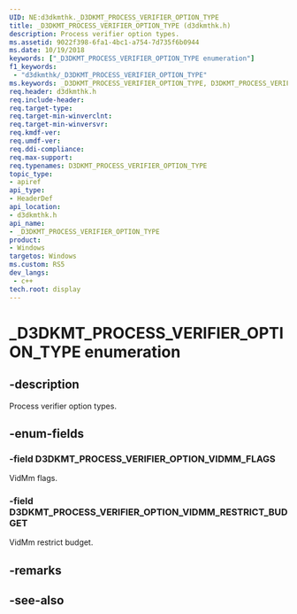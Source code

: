 ```yaml
---
UID: NE:d3dkmthk._D3DKMT_PROCESS_VERIFIER_OPTION_TYPE
title: _D3DKMT_PROCESS_VERIFIER_OPTION_TYPE (d3dkmthk.h)
description: Process verifier option types.
ms.assetid: 9022f398-6fa1-4bc1-a754-7d735f6b0944
ms.date: 10/19/2018
keywords: ["_D3DKMT_PROCESS_VERIFIER_OPTION_TYPE enumeration"]
f1_keywords:
 - "d3dkmthk/_D3DKMT_PROCESS_VERIFIER_OPTION_TYPE"
ms.keywords: _D3DKMT_PROCESS_VERIFIER_OPTION_TYPE, D3DKMT_PROCESS_VERIFIER_OPTION_TYPE, 
req.header: d3dkmthk.h
req.include-header:
req.target-type:
req.target-min-winverclnt:
req.target-min-winversvr:
req.kmdf-ver:
req.umdf-ver:
req.ddi-compliance:
req.max-support:
req.typenames: D3DKMT_PROCESS_VERIFIER_OPTION_TYPE
topic_type: 
- apiref
api_type: 
- HeaderDef
api_location: 
- d3dkmthk.h
api_name: 
- _D3DKMT_PROCESS_VERIFIER_OPTION_TYPE
product:
- Windows
targetos: Windows
ms.custom: RS5
dev_langs:
 - c++
tech.root: display
---
```


# _D3DKMT_PROCESS_VERIFIER_OPTION_TYPE enumeration

## -description

Process verifier option types.

## -enum-fields

### -field D3DKMT_PROCESS_VERIFIER_OPTION_VIDMM_FLAGS 

VidMm flags.

### -field D3DKMT_PROCESS_VERIFIER_OPTION_VIDMM_RESTRICT_BUDGET 

VidMm restrict budget.

## -remarks

## -see-also
